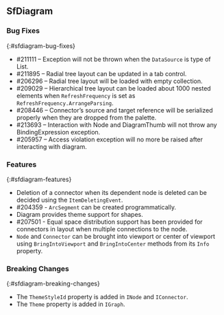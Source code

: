 ## SfDiagram

### Bug Fixes
{:#sfdiagram-bug-fixes}
* \#211111 – Exception will not be thrown when the `DataSource` is type of List.
* \#211895 – Radial tree layout can be updated in a tab control.
* \#206296 – Radial tree layout will be loaded with empty collection.
* \#209029 – Hierarchical tree layout can be loaded about 1000 nested elements when `RefreshFrequency` is set as `RefreshFrequency.ArrangeParsing`.
* \#208446 – Connector’s source and target reference will be serialized properly when they are dropped from the palette.
* \#213693 – Interaction with Node and DiagramThumb will not throw any BindingExpression exception.
* \#205957 – Access violation exception will no more be raised after interacting with diagram.

### Features
{:#sfdiagram-features}
* Deletion of a connector when its dependent node is deleted can be decided using the `ItemDeletingEvent`.
* \#204359 - `ArcSegment` can be created programmatically.
* Diagram provides theme support for shapes.
* \#207501 - Equal space distribution support has been provided for connectors in layout when multiple connections to the node.
* `Node` and `Connector` can be brought into viewport or center of viewport using `BringIntoViewport` and `BringIntoCenter` methods from its `Info` property.


### Breaking Changes
{:#sfdiagram-breaking-changes}
* The `ThemeStyleId` property is added in `INode` and `IConnector`.
* The `Theme` property is added in `IGraph`.
 



